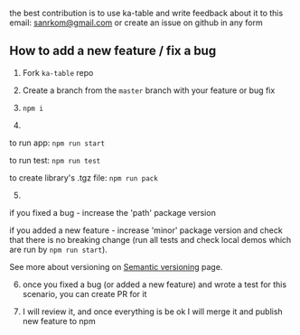 the best contribution is to use ka-table and write feedback about it to this email: sanrkom@gmail.com
or create an issue on github in any form



## How to add a new feature / fix a bug
<a  name="develop"></a>
1) Fork <code>ka-table</code> repo

2) Create a branch from the <code>master</code> branch with your feature or bug fix

3) <code>npm i</code>

4)
to run app: <code>npm run start</code>

to run test: <code>npm run test</code>

to create library's .tgz file: <code>npm run pack</code>

5)
if you fixed a bug - increase the 'path' package version

if you added a new feature - increase 'minor' package version and check that there is no breaking change (run all tests and check local demos which are run by <code>npm run start</code>).

See more about versioning on [Semantic versioning](https://semver.org/) page.

6) once you fixed a bug (or added a new feature) and wrote a test for this scenario, you can create PR for it

7) I will review it, and once everything is be ok I will merge it and publish new feature to npm